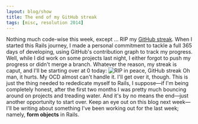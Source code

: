 ```yaml
---
layout: blog/show
title: The end of my GitHub streak
tags: [misc, resolution 2014]
---
```


Nothing much code-wise this week, except ... RIP my [GitHub streak](http://github.com/dstrunk). When I started this Rails journey, I made a personal commitment to tackle a full 365 days of developing, using GitHub's contribution graph to track my progress. Well, while I did work on some projects last night, I either forgot to push my progress or didn't merge a branch. Whatever the reason, my streak is caput, and I'll be starting over at 0 today: ![RIP in peace, GitHub streak](http://res.cloudinary.com/dstrunk/image/upload/v1414083560/github-history_azibyh.png) Oh man, it hurts. My OCD almost can't handle it. I'll get over it, though. This is just the thing needed to rededicate myself to Rails, I suppose—if I'm being completely honest, after the first two months I was pretty much bouncing around on projects and treading water. And it's by no means the end—just another opportunity to start over. Keep an eye out on this blog next week—I'll be writing about something I've been working out for the last week; namely, **form objects** in Rails.
